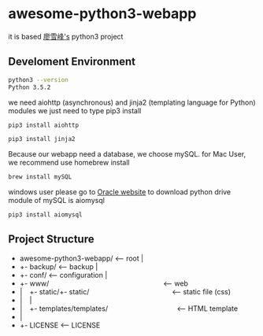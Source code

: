 # awesome-python3-webapp

it is based [廖雪峰's](http://http://www.liaoxuefeng.com/wiki/0014316089557264a6b348958f449949df42a6d3a2e542c000) python3 project

## Develoment Environment

```bash
python3 --version
Python 3.5.2
```

we need aiohttp (asynchronous) and jinja2 (templating language for Python) modules
we just need to type pip3 install

```bash
pip3 install aiohttp
```

```bash
pip3 install jinja2
```

Because our webapp need a database, we choose mySQL. for Mac User, we recommend use homebrew install
```bash
brew install mySQL
```
windows user please go to [Oracle website](http://dev.mysql.com/downloads/mysql/5.6.html) to download
python drive module of mySQL is aiomysql
```bash
pip3 install aiomysql
```

## Project Structure

* awesome-python3-webapp/  <-- root
|
* +- backup/               <-- backup
|
* +- conf/                 <-- configuration
|
* +- www/ &emsp;&emsp;&emsp;&emsp;&emsp;&emsp;&emsp;&emsp;&emsp;&emsp;&emsp;&emsp;&emsp;&emsp; &emsp;&emsp;<-- web
* | &ensp;  +- static/+- static/&emsp;&emsp;&emsp;&emsp;&emsp;&emsp;&emsp;&emsp;&emsp;&emsp;&emsp;&emsp;<-- static file (css)
* | &ensp;  |
* | &ensp;  +- templates/templates/&emsp;&emsp;&emsp;&emsp;&emsp;&emsp;&emsp;&emsp;&emsp;&emsp;<-- HTML template
* |
* +- LICENSE               <-- LICENSE
